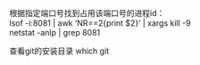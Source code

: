 根据指定端口号找到占用该端口号的进程id：<br />
lsof -i:8081 | awk ‘NR==2{print $2}’ | xargs kill -9 <br />
netstat -anlp | grep 8081

查看git的安装目录
which git
